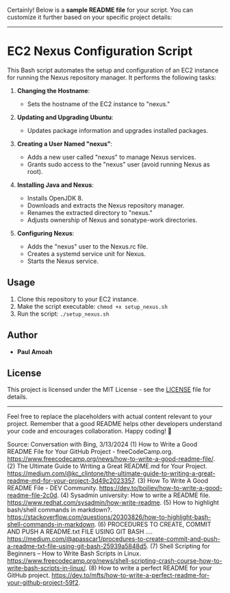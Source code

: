 Certainly! Below is a **sample README file** for your script. You can customize it further based on your specific project details:

---

# EC2 Nexus Configuration Script

This Bash script automates the setup and configuration of an EC2 instance for running the Nexus repository manager. It performs the following tasks:

1. **Changing the Hostname**:
   - Sets the hostname of the EC2 instance to "nexus."

2. **Updating and Upgrading Ubuntu**:
   - Updates package information and upgrades installed packages.

3. **Creating a User Named "nexus"**:
   - Adds a new user called "nexus" to manage Nexus services.
   - Grants sudo access to the "nexus" user (avoid running Nexus as root).

4. **Installing Java and Nexus**:
   - Installs OpenJDK 8.
   - Downloads and extracts the Nexus repository manager.
   - Renames the extracted directory to "nexus."
   - Adjusts ownership of Nexus and sonatype-work directories.

5. **Configuring Nexus**:
   - Adds the "nexus" user to the Nexus.rc file.
   - Creates a systemd service unit for Nexus.
   - Starts the Nexus service.

## Usage

1. Clone this repository to your EC2 instance.
2. Make the script executable: `chmod +x setup_nexus.sh`
3. Run the script: `./setup_nexus.sh`

## Author

- **Paul Amoah**

## License

This project is licensed under the MIT License - see the [LICENSE](LICENSE) file for details.

---

Feel free to replace the placeholders with actual content relevant to your project. Remember that a good README helps other developers understand your code and encourages collaboration. Happy coding! 🚀

Source: Conversation with Bing, 3/13/2024
(1) How to Write a Good README File for Your GitHub Project - freeCodeCamp.org. https://www.freecodecamp.org/news/how-to-write-a-good-readme-file/.
(2) The Ultimate Guide to Writing a Great README.md for Your Project. https://medium.com/@kc_clintone/the-ultimate-guide-to-writing-a-great-readme-md-for-your-project-3d49c2023357.
(3) How To Write A Good README File - DEV Community. https://dev.to/boiliev/how-to-write-a-good-readme-file-2c0d.
(4) Sysadmin university: How to write a README file. https://www.redhat.com/sysadmin/how-write-readme.
(5) How to highlight bash/shell commands in markdown?. https://stackoverflow.com/questions/20303826/how-to-highlight-bash-shell-commands-in-markdown.
(6) PROCEDURES TO CREATE, COMMIT AND PUSH A README.txt FILE USING GIT BASH .... https://medium.com/@apasscar1/procedures-to-create-commit-and-push-a-readme-txt-file-using-git-bash-25939a5848d5.
(7) Shell Scripting for Beginners – How to Write Bash Scripts in Linux. https://www.freecodecamp.org/news/shell-scripting-crash-course-how-to-write-bash-scripts-in-linux/.
(8) How to write a perfect README for your GitHub project. https://dev.to/mfts/how-to-write-a-perfect-readme-for-your-github-project-59f2.
